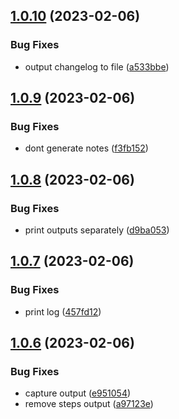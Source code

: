 ## [1.0.10](https://github.com/cerico/surprise/compare/v1.0.9...v1.0.10) (2023-02-06)


### Bug Fixes

* output changelog to file ([a533bbe](https://github.com/cerico/surprise/commit/a533bbec583726ce526cb633fd04b07e1d6296d7))



## [1.0.9](https://github.com/cerico/surprise/compare/v1.0.8...v1.0.9) (2023-02-06)


### Bug Fixes

* dont generate notes ([f3fb152](https://github.com/cerico/surprise/commit/f3fb152eaaa4e970477c6f9ba625773dca6e2c5c))



## [1.0.8](https://github.com/cerico/surprise/compare/v1.0.7...v1.0.8) (2023-02-06)


### Bug Fixes

* print outputs separately ([d9ba053](https://github.com/cerico/surprise/commit/d9ba053ded83eca8c8fec97eb7495ef00928486a))



## [1.0.7](https://github.com/cerico/surprise/compare/v1.0.6...v1.0.7) (2023-02-06)


### Bug Fixes

* print log ([457fd12](https://github.com/cerico/surprise/commit/457fd1257c33201685355d70ddc15c0e212bfad6))



## [1.0.6](https://github.com/cerico/surprise/compare/v1.0.5...v1.0.6) (2023-02-06)


### Bug Fixes

* capture output ([e951054](https://github.com/cerico/surprise/commit/e95105446bc72b339b7f967f7f41296e6f31398c))
* remove steps output ([a97123e](https://github.com/cerico/surprise/commit/a97123e402ed1bdc9f3c054ac7c75993d18f19b8))



